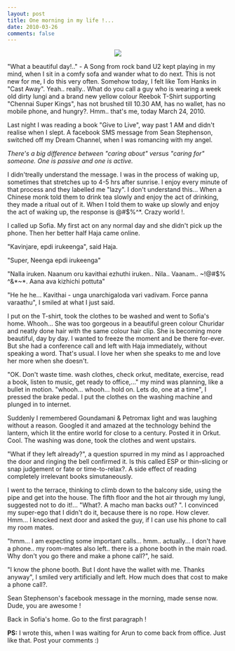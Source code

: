 ```yaml
---
layout: post
title: One morning in my life !...
date: 2010-03-26
comments: false
---
```


<div style="text-align: center;">
<img src="{{site.url}}/img/premkumar-masilamani-lungi.jpg" />
</div>  

"What a beautiful day!.." - A Song from rock band U2 kept playing in my mind, when I sit in a comfy sofa and wander what to do next. This is not new for me, I do this very often. Somehow today, I felt like Tom Hanks in "Cast Away". Yeah.. really.. What do you call a guy who is wearing a week old dirty lungi and a brand new yellow colour Reebok T-Shirt supporting "Chennai Super Kings", has not brushed till 10.30 AM, has no wallet, has no mobile phone, and hungry?. Hmm.. that's me, today March 24, 2010.  

Last night I was reading a book "Give to Live", way past 1 AM and didn't realise when I slept. A facebook SMS message from Sean Stephenson, switched off my Dream Channel, when I was romancing with my angel.  

*There's a big difference between "caring about" versus "caring for" someone. One is passive and one is active.*  

I didn'treally understand the message. I was in the process of waking up, sometimes that stretches up to 4-5 hrs after sunrise. I enjoy every minute of that process and they labelled me "lazy". I don't understand this... When a Chinese monk told them to drink tea slowly and enjoy the act of drinking, they made a ritual out of it. When I told them to wake up slowly and enjoy the act of waking up, the response is @#$%^*. Crazy world !.  

I called up Sofia. My first act on any normal day and she didn't pick up the phone. Then her better half Haja came online.  

"Kavinjare, epdi irukeenga", said Haja.  

"Super, Neenga epdi irukeenga"  

"Nalla iruken. Naanum oru kavithai ezhuthi iruken.. Nila.. Vaanam.. ~!@#$% ^&*~*. Aana ava kizhichi pottuta"  

"He he he... Kavithai - unga unarchigaloda vari vadivam. Force panna varaathu", I smiled at what I just said.  

I put on the T-shirt, took the clothes to be washed and went to Sofia's home. Whooh... She was too gorgeous in a beautiful green colour Churidar and neatly done hair with the same colour hair clip. She is becoming more beautiful, day by day. I wanted to freeze the moment and be there for-ever. But she had a conference call and left with Haja immediately, without speaking a word. That's usual. I love her when she speaks to me and love her more when she doesn't.  

"OK. Don't waste time. wash clothes, check orkut, meditate, exercise, read a book, listen to music, get ready to office,..." my mind was planning, like a bullet in motion. "whooh... whooh... hold on. Lets do, one at a time", I pressed the brake pedal. I put the clothes on the washing machine and plunged in to internet.  

Suddenly I remembered Goundamani & Petromax light and was laughing without a reason. Googled it and amazed at the technology behind the lantern, which lit the entire world for close to a century. Posted it in Orkut. Cool. The washing was done, took the clothes and went upstairs.  

"What if they left already?", a question spurred in my mind as I approached the door and ringing the bell confirmed it. Is this called ESP or thin-slicing or snap judgement or fate or time-to-relax?. A side effect of reading completely irrelevant books simutaneously.  

I went to the terrace, thinking to climb down to the balcony side, using the pipe and get into the house. The fifth floor and the hot air through my lungi, suggested not to do it!... "What?. A macho man backs out? ". I convinced my super-ego that I didn't do it, because there is no rope. How clever. Hmm... I knocked next door and asked the guy, if I can use his phone to call my room mates.  

"hmm... I am expecting some important calls... hmm.. actually... I don't have a phone.. my room-mates also left.. there is a phone booth in the main road. Why don't you go there and make a phone call?", he said.  

"I know the phone booth. But I dont have the wallet with me. Thanks anyway", I smiled very artificially and left. How much does that cost to make a phone call?.  

Sean Stephenson's facebook message in the morning, made sense now. Dude, you are awesome !  

Back in Sofia's home. Go to the first paragraph !  

**PS:** I wrote this, when I was waiting for Arun to come back from office. Just like that. Post your comments :)  

